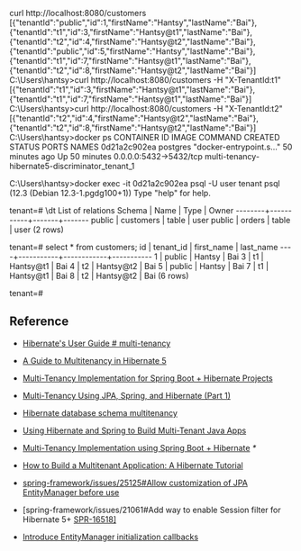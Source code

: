 curl http://localhost:8080/customers
[{"tenantId":"public","id":1,"firstName":"Hantsy","lastName":"Bai"},{"tenantId":"t1","id":3,"firstName":"Hantsy@t1","lastName":"Bai"},{"tenantId":"t2","id":4,"firstName":"Hantsy@t2","lastName":"Bai"},{"tenantId":"public","id":5,"firstName":"Hantsy","lastName":"Bai"},{"tenantId":"t1","id":7,"firstName":"Hantsy@t1","lastName":"Bai"},{"tenantId":"t2","id":8,"firstName":"Hantsy@t2","lastName":"Bai"}]
C:\Users\hantsy>curl http://localhost:8080/customers -H "X-TenantId:t1"
[{"tenantId":"t1","id":3,"firstName":"Hantsy@t1","lastName":"Bai"},{"tenantId":"t1","id":7,"firstName":"Hantsy@t1","lastName":"Bai"}]
C:\Users\hantsy>curl http://localhost:8080/customers -H "X-TenantId:t2"
[{"tenantId":"t2","id":4,"firstName":"Hantsy@t2","lastName":"Bai"},{"tenantId":"t2","id":8,"firstName":"Hantsy@t2","lastName":"Bai"}]
C:\Users\hantsy>docker ps
CONTAINER ID        IMAGE               COMMAND                  CREATED             STATUS              PORTS                    NAMES
0d21a2c902ea        postgres            "docker-entrypoint.s…"   50 minutes ago      Up 50 minutes       0.0.0.0:5432->5432/tcp   multi-tenancy-hibernate5-discriminator_tenant_1

C:\Users\hantsy>docker exec -it 0d21a2c902ea psql -U user tenant
psql (12.3 (Debian 12.3-1.pgdg100+1))
Type "help" for help.

tenant=# \dt
         List of relations
 Schema |   Name    | Type  | Owner
--------+-----------+-------+-------
 public | customers | table | user
 public | orders    | table | user
(2 rows)

tenant=# select * from customers;
 id | tenant_id | first_name | last_name
----+-----------+------------+-----------
  1 | public    | Hantsy     | Bai
  3 | t1        | Hantsy@t1  | Bai
  4 | t2        | Hantsy@t2  | Bai
  5 | public    | Hantsy     | Bai
  7 | t1        | Hantsy@t1  | Bai
  8 | t2        | Hantsy@t2  | Bai
(6 rows)

tenant=#



## Reference

* [Hibernate's User Guide #  multi-tenancy](https://docs.jboss.org/hibernate/orm/5.2/userguide/html_single/Hibernate_User_Guide.html#multitenacy)

* [A Guide to Multitenancy in Hibernate 5](https://www.baeldung.com/hibernate-5-multitenancy)

* [Multi-Tenancy Implementation for Spring Boot + Hibernate Projects](https://dzone.com/articles/spring-boot-hibernate-multitenancy-implementation#)

* [Multi-Tenancy Using JPA, Spring, and Hibernate (Part 1)](https://dzone.com/articles/multi-tenancy-using-jpa-spring-and-hibernate-part#)

* [Hibernate database schema multitenancy](https://vladmihalcea.com/hibernate-database-schema-multitenancy/)

* [Using Hibernate and Spring to Build Multi-Tenant Java Apps ](https://www.citusdata.com/blog/2018/02/13/using-hibernate-and-spring-to-build-multitenant-java-apps/)

* [Multi-Tenancy Implementation using Spring Boot + Hibernate](https://medium.com/swlh/multi-tenancy-implementation-using-spring-boot-hibernate-6a8e3ecb251a)  _\*_

* [How to Build a Multitenant Application: A Hibernate Tutorial](https://www.toptal.com/hibernate/build-multitenant-java-hibernate)

* [spring-framework/issues/25125#Allow customization of JPA EntityManager before use](https://github.com/spring-projects/spring-framework/issues/25125#) 

* [spring-framework/issues/21061#Add way to enable Session filter for Hibernate 5+ [SPR-16518\]](https://github.com/spring-projects/spring-framework/issues/21061#)  
* [Introduce EntityManager initialization callbacks ](https://github.com/kenny5he/spring-framework/commit/6860eda32bbe163a9af8b550798bc5cf48b38d3c)
